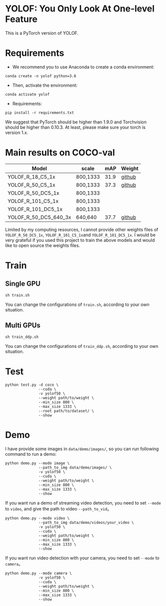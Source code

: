 # YOLOF: You Only Look At One-level Feature

This is a PyTorch version of YOLOF.

# Requirements
- We recommend you to use Anaconda to create a conda environment:
```Shell
conda create -n yolof python=3.6
```

- Then, activate the environment:
```Shell
conda activate yolof
```

- Requirements:
```Shell
pip install -r requirements.txt 
```

We suggest that PyTorch should be higher than 1.9.0 and Torchvision should be higher than 0.10.3. At least, please make sure your torch is version 1.x.

# Main results on COCO-val

| Model                                       |  scale     |   mAP   | Weight|
|---------------------------------------------|------------|---------|-------|
| YOLOF_R_18_C5_1x                            |  800,1333  |  31.9   | [github](https://github.com/yjh0410/PyTorch_YOLOF/releases/download/YOLOF-weight/yolof_R_18_C5_1x_31.9.pth) |
| YOLOF_R_50_C5_1x                            |  800,1333  |  37.3   | [github](https://github.com/yjh0410/PyTorch_YOLOF/releases/download/YOLOF-weight/yolof_R_50_C5_1x_37.3.pth) |
| YOLOF_R_50_DC5_1x                           |  800,1333  |         |       |
| YOLOF_R_101_C5_1x                           |  800,1333  |         |       |
| YOLOF_R_101_DC5_1x                          |  800,1333  |         |       |
| YOLOF_R_50_DC5_640_3x                       |  640,640   |  37.7   | [github](https://github.com/yjh0410/PyTorch_YOLOF/releases/download/YOLOF-weight/yolof_R_50_DC5_640_3x_37.7.pth) |

Limited by my computing resources, I cannot provide other weights files of `YOLOF_R_50_DC5_1x`, `YOLOF_R_101_C5_1x`and `YOLOF_R_101_DC5_1x`.
I would be very grateful if you used this project to train the above models and would like to open source the weights files.

# Train
## Single GPU
```Shell
sh train.sh
```

You can change the configurations of `train.sh`, according to your own situation.

## Multi GPUs
```Shell
sh train_ddp.sh
```

You can change the configurations of `train_ddp.sh`, according to your own situation.

# Test
```Shell
python test.py -d coco \
               --cuda \
               -v yolof50 \
               --weight path/to/weight \
               --min_size 800 \
               --max_size 1333 \
               --root path/to/dataset/ \
               --show
```

# Demo
I have provide some images in `data/demo/images/`, so you can run following command to run a demo:

```Shell
python demo.py --mode image \
               --path_to_img data/demo/images/ \
               -v yolof50 \
               --cuda \
               --weight path/to/weight \
               --min_size 800 \
               --max_size 1333 \
               --show
```

If you want run a demo of streaming video detection, you need to set `--mode` to `video`, and give the path to video `--path_to_vid`。

```Shell
python demo.py --mode video \
               --path_to_img data/demo/videos/your_video \
               -v yolof50 \
               --cuda \
               --weight path/to/weight \
               --min_size 800 \
               --max_size 1333 \
               --show
```

If you want run video detection with your camera, you need to set `--mode` to `camera`。

```Shell
python demo.py --mode camera \
               -v yolof50 \
               --cuda \
               --weight path/to/weight \
               --min_size 800 \
               --max_size 1333 \
               --show
```

